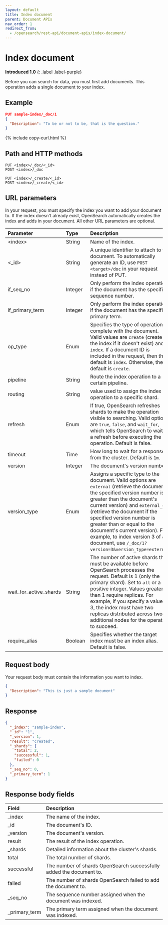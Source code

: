 ```yaml
---
layout: default
title: Index document
parent: Document APIs
nav_order: 1
redirect_from:
  - /opensearch/rest-api/document-apis/index-document/
---
```


# Index document

**Introduced 1.0**
{: .label .label-purple}

Before you can search for data, you must first add documents. This operation adds a single document to your index.

## Example

```json
PUT sample-index/_doc/1
{
  "Description": "To be or not to be, that is the question."
}
```

{% include copy-curl.html %}

## Path and HTTP methods

```
PUT <index>/_doc/<_id>
POST <index>/_doc

PUT <index>/_create/<_id>
POST <index>/_create/<_id>
```

## URL parameters

In your request, you must specify the index you want to add your document to. If the index doesn't already exist, OpenSearch automatically creates the index and adds in your document. All other URL parameters are optional.

| Parameter              | Type    | Description                                                                                                                                                                                                                                                                                                                                                                                                       | Required |
| :--------------------- | :------ | :---------------------------------------------------------------------------------------------------------------------------------------------------------------------------------------------------------------------------------------------------------------------------------------------------------------------------------------------------------------------------------------------------------------- | :------- |
| &lt;index&gt;          | String  | Name of the index.                                                                                                                                                                                                                                                                                                                                                                                                | Yes      |
| &lt;\_id&gt;           | String  | A unique identifier to attach to the document. To automatically generate an ID, use `POST <target>/doc` in your request instead of PUT.                                                                                                                                                                                                                                                                           | No       |
| if_seq_no              | Integer | Only perform the index operation if the document has the specified sequence number.                                                                                                                                                                                                                                                                                                                               | No       |
| if_primary_term        | Integer | Only perform the index operation if the document has the specified primary term.                                                                                                                                                                                                                                                                                                                                  | No       |
| op_type                | Enum    | Specifies the type of operation to complete with the document. Valid values are `create` (create the index if it doesn't exist) and `index`. If a document ID is included in the request, then the default is `index`. Otherwise, the default is `create`.                                                                                                                                                        | No       |
| pipeline               | String  | Route the index operation to a certain pipeline.                                                                                                                                                                                                                                                                                                                                                                  | No       |
| routing                | String  | value used to assign the index operation to a specific shard.                                                                                                                                                                                                                                                                                                                                                     | No       |
| refresh                | Enum    | If true, OpenSearch refreshes shards to make the operation visible to searching. Valid options are `true`, `false`, and `wait_for`, which tells OpenSearch to wait for a refresh before executing the operation. Default is false.                                                                                                                                                                                | No       |
| timeout                | Time    | How long to wait for a response from the cluster. Default is `1m`.                                                                                                                                                                                                                                                                                                                                                | No       |
| version                | Integer | The document's version number.                                                                                                                                                                                                                                                                                                                                                                                    | No       |
| version_type           | Enum    | Assigns a specific type to the document. Valid options are `external` (retrieve the document if the specified version number is greater than the document's current version) and `external_gte` (retrieve the document if the specified version number is greater than or equal to the document's current version). For example, to index version 3 of a document, use `/_doc/1?version=3&version_type=external`. | No       |
| wait_for_active_shards | String  | The number of active shards that must be available before OpenSearch processes the request. Default is 1 (only the primary shard). Set to `all` or a positive integer. Values greater than 1 require replicas. For example, if you specify a value of 3, the index must have two replicas distributed across two additional nodes for the operation to succeed.                                                   | No       |
| require_alias          | Boolean | Specifies whether the target index must be an index alias. Default is false.                                                                                                                                                                                                                                                                                                                                      | No       |

## Request body

Your request body must contain the information you want to index.

```json
{
  "Description": "This is just a sample document"
}
```

## Response

```json
{
  "_index": "sample-index",
  "_id": "1",
  "_version": 1,
  "result": "created",
  "_shards": {
    "total": 2,
    "successful": 1,
    "failed": 0
  },
  "_seq_no": 0,
  "_primary_term": 1
}
```

## Response body fields

| Field          | Description                                                         |
| :------------- | :------------------------------------------------------------------ |
| \_index        | The name of the index.                                              |
| \_id           | The document's ID.                                                  |
| \_version      | The document's version.                                             |
| result         | The result of the index operation.                                  |
| \_shards       | Detailed information about the cluster's shards.                    |
| total          | The total number of shards.                                         |
| successful     | The number of shards OpenSearch successfully added the document to. |
| failed         | The number of shards OpenSearch failed to add the document to.      |
| \_seq_no       | The sequence number assigned when the document was indexed.         |
| \_primary_term | The primary term assigned when the document was indexed.            |
